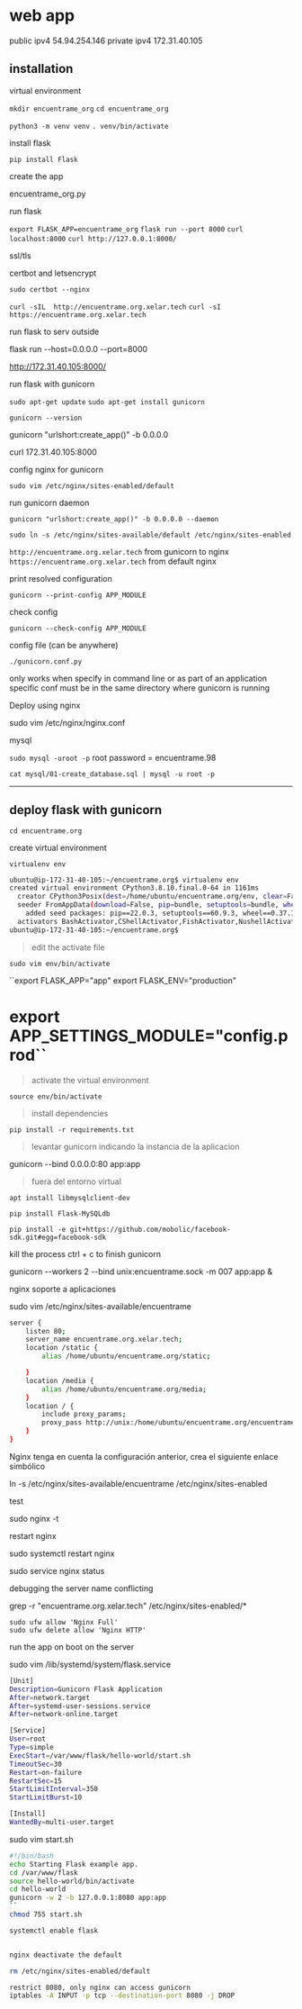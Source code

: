 # web app
public ipv4 54.94.254.146
private ipv4 172.31.40.105
## installation

virtual environment

``mkdir encuentrame_org``
``cd encuentrame_org``

``python3 -m venv venv``
``. venv/bin/activate``

install flask

``pip install Flask``

create the app

encuentrame_org.py

run flask

``export FLASK_APP=encuentrame_org``
``flask run --port 8000``
``curl localhost:8000``
``curl http://127.0.0.1:8000/``

ssl/tls

certbot and letsencrypt

``sudo certbot --nginx``

``curl -sIL  http://encuentrame.org.xelar.tech``
``curl -sI  https://encuentrame.org.xelar.tech``

run flask to serv outside

flask run --host=0.0.0.0 --port=8000

http://172.31.40.105:8000/

run flask with gunicorn

``sudo apt-get update``
``sudo apt-get install gunicorn``

``gunicorn --version``

gunicorn "urlshort:create_app()" -b 0.0.0.0

curl 172.31.40.105:8000

config nginx for gunicorn

``sudo vim /etc/nginx/sites-enabled/default``

run gunicorn daemon

``gunicorn "urlshort:create_app()" -b 0.0.0.0 --daemon``

``sudo ln -s /etc/nginx/sites-available/default /etc/nginx/sites-enabled``

``http://encuentrame.org.xelar.tech`` from gunicorn to nginx
``https://encuentrame.org.xelar.tech`` from default nginx

print resolved configuration

``gunicorn --print-config APP_MODULE``

check config

``gunicorn --check-config APP_MODULE``

config file (can be anywhere)

``./gunicorn.conf.py``

only works when specify in command line or as part of an application specific conf
must be in the same directory where gunicorn is running

Deploy using nginx

sudo vim /etc/nginx/nginx.conf



mysql

``sudo mysql -uroot -p``
root password = encuentrame.98

``cat mysql/01-create_database.sql | mysql -u root -p``



***

## deploy flask with gunicorn

``cd encuentrame.org``

create virtual environment

``virtualenv env``

```bash
ubuntu@ip-172-31-40-105:~/encuentrame.org$ virtualenv env
created virtual environment CPython3.8.10.final.0-64 in 1161ms
  creator CPython3Posix(dest=/home/ubuntu/encuentrame.org/env, clear=False, no_vcs_ignore=False, global=False)
  seeder FromAppData(download=False, pip=bundle, setuptools=bundle, wheel=bundle, via=copy, app_data_dir=/home/ubuntu/.local/share/virtualenv)
    added seed packages: pip==22.0.3, setuptools==60.9.3, wheel==0.37.1
  activators BashActivator,CShellActivator,FishActivator,NushellActivator,PowerShellActivator,PythonActivator
ubuntu@ip-172-31-40-105:~/encuentrame.org$
```

> edit the activate file

``sudo vim env/bin/activate``

``export FLASK_APP="app"
export FLASK_ENV="production"
# export APP_SETTINGS_MODULE="config.prod``

> activate the virtual environment

``source env/bin/activate``

> install dependencies

``pip install -r requirements.txt``

> levantar gunicorn indicando la instancia de la aplicacion

gunicorn --bind 0.0.0.0:80 app:app

> fuera del entorno virtual

``apt install libmysqlclient-dev``

``pip install Flask-MySQLdb``

``pip install -e git+https://github.com/mobolic/facebook-sdk.git#egg=facebook-sdk``


kill the process ctrl + c to finish gunicorn

gunicorn --workers 2 --bind unix:encuentrame.sock -m 007 app:app &


nginx soporte a aplicaciones

sudo vim /etc/nginx/sites-available/encuentrame

```bash
server {
    listen 80;
    server_name encuentrame.org.xelar.tech;
    location /static {
        alias /home/ubuntu/encuentrame.org/static;

    }
    location /media {
        alias /home/ubuntu/encuentrame.org/media;
    }
    location / {
        include proxy_params;
        proxy_pass http://unix:/home/ubuntu/encuentrame.org/encuentrame.sock;
    }
}
```

Nginx tenga en cuenta la configuración anterior, crea el siguiente enlace simbólico


ln -s /etc/nginx/sites-available/encuentrame /etc/nginx/sites-enabled


test

sudo nginx -t

restart nginx

sudo systemctl restart nginx


sudo service nginx status


debugging the server name conflicting

grep -r "encuentrame.org.xelar.tech" /etc/nginx/sites-enabled/*

    sudo ufw allow 'Nginx Full'
    sudo ufw delete allow 'Nginx HTTP'

run the app on boot on the server

sudo vim /lib/systemd/system/flask.service

```bash
[Unit]
Description=Gunicorn Flask Application
After=network.target
After=systemd-user-sessions.service
After=network-online.target

[Service]
User=root
Type=simple
ExecStart=/var/www/flask/hello-world/start.sh
TimeoutSec=30
Restart=on-failure
RestartSec=15
StartLimitInterval=350
StartLimitBurst=10

[Install]
WantedBy=multi-user.target

```

sudo vim start.sh

```bash
#!/bin/bash
echo Starting Flask example app.
cd /var/www/flask
source hello-world/bin/activate
cd hello-world
gunicorn -w 2 -b 127.0.0.1:8080 app:app
``
chmod 755 start.sh

systemctl enable flask


nginx deactivate the default

rm /etc/nginx/sites-enabled/default

restrict 8080, only nginx can access gunicorn
iptables -A INPUT -p tcp --destination-port 8080 -j DROP
